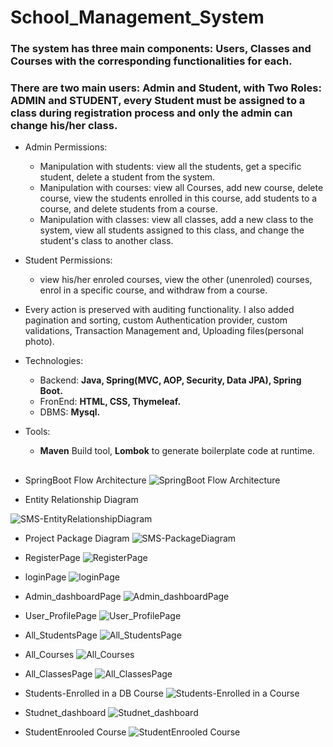 # School_Management_System

### The system has three main components: Users, Classes and Courses with the corresponding functionalities for each.
### There are two main users: Admin and Student, with Two Roles: ADMIN and STUDENT, every Student must be assigned to a class during registration process and only the admin can change his/her class.
- Admin Permissions:
  - Manipulation with students: view all the students, get a specific student, delete a student from the system.
  - Manipulation with courses: view all Courses, add new course, delete course, view the students enrolled in this course, add students to a course, and delete students from a course.
  - Manipulation with classes: view all classes, add a new class to the system, view all students assigned to this class, and change the student's class to another class.
- Student Permissions:
  - view his/her enroled courses, view the other (unenroled) courses, enrol in a specific course, and withdraw from a course.

- Every action is preserved with auditing functionality. I also added pagination and sorting, custom Authentication provider, custom validations, Transaction Management and, Uploading files(personal photo).

- Technologies:
  - Backend: **Java, Spring(MVC, AOP, Security, Data JPA), Spring Boot.**
  - FronEnd: **HTML, CSS, Thymeleaf.**
  - DBMS: **Mysql.**
- Tools:
  - **Maven** Build tool, **Lombok** to generate boilerplate code at runtime.

##

- SpringBoot Flow Architecture
![SpringBoot Flow Architecture](https://github.com/ahmed-hadaka/School_Management_System/assets/92885872/098eaf16-f3d6-439f-9472-e800d6709e98)



- Entity Relationship Diagram

![SMS-EntityRelationshipDiagram](https://github.com/ahmed-hadaka/School_Management_System/assets/92885872/0540083b-a592-401d-a7d2-2932196012f5)


- Project Package Diagram
![SMS-PackageDiagram](https://github.com/ahmed-hadaka/School_Management_System/assets/92885872/aa57ee5a-3372-469b-aaa5-943266c469a2)


- RegisterPage
![RegisterPage](https://github.com/ahmed-hadaka/School_Management_System/assets/92885872/e1ed18c8-9a4b-4d86-8de0-83cb7ecb6e48)



- loginPage
![loginPage](https://github.com/ahmed-hadaka/School_Management_System/assets/92885872/fd3d7582-0490-41b6-9b6c-521a04ffc3d9)



- Admin_dashboardPage
![Admin_dashboardPage](https://github.com/ahmed-hadaka/School_Management_System/assets/92885872/a9be91f8-5db8-4a7c-b0e9-6e9fc3bc72cd)



- User_ProfilePage
![User_ProfilePage](https://github.com/ahmed-hadaka/School_Management_System/assets/92885872/0a65319d-d533-47a5-af5a-cbdf1ad833a7)



- All_StudentsPage
![All_StudentsPage](https://github.com/ahmed-hadaka/School_Management_System/assets/92885872/6d027250-f89b-47b8-b411-be0e0e6cff6e)



- All_Courses
![All_Courses](https://github.com/ahmed-hadaka/School_Management_System/assets/92885872/ee544c5f-72fa-48d2-bc24-4a826b1f92c8)



- All_ClassesPage
![All_ClassesPage](https://github.com/ahmed-hadaka/School_Management_System/assets/92885872/5db77d3d-0d27-43c2-8076-464120636b33)



- Students-Enrolled in a DB Course
![Students-Enrolled in a Course](https://github.com/ahmed-hadaka/School_Management_System/assets/92885872/b60da3c6-88b8-47d2-8e79-856f5ac85950)



- Studnet_dashboard
![Studnet_dashboard](https://github.com/ahmed-hadaka/School_Management_System/assets/92885872/95dc0226-4d50-45e5-bbb7-c2e91c8301cd)



- StudentEnrooled Course
![StudentEnrooled Course](https://github.com/ahmed-hadaka/School_Management_System/assets/92885872/5a6a473f-a32e-4f96-8c4b-3ae590584d25)

